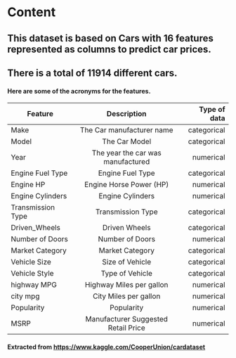 # Content
## This dataset is based on Cars with 16 features represented as columns to predict car prices.
## There is a total of 11914 different cars.
#### Here are some of the acronyms for the features.
| Feature     | Description      | Type of data |
| ------------- |:-------------:| -----:|
| Make        |        The Car manufacturer name | categorical 
| Model       |        The Car Model |categorical 
| Year        |        The year the car was manufactured |numerical 
| Engine Fuel Type  |  Engine Fuel Type |categorical 
| Engine HP         |  Engine Horse Power (HP) |numerical 
| Engine Cylinders  |  Engine Cylinders |numerical
| Transmission Type  | Transmission Type |categorical 
| Driven_Wheels      | Driven Wheels |categorical
| Number of Doors    | Number of Doors |numerical 
| Market Category    | Market Category |categorical
| Vehicle Size       | Size of Vehicle |categorical  
| Vehicle Style      | Type of Vehicle |categorical
| highway MPG       |  Highway Miles per gallon | numerical 
| city mpg          |  City Miles per gallon | numerical
| Popularity        |  Popularity | numerical
| MSRP              |  Manufacturer Suggested Retail Price | numerical
#### Extracted from https://www.kaggle.com/CooperUnion/cardataset
